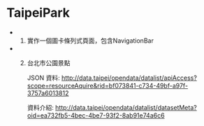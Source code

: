 # TaipeiPark
 * 1. 實作一個圖卡條列式頁面，包含NavigationBar
 * 2. 台北市公園景點
        
        JSON 資料: http://data.taipei/opendata/datalist/apiAccess?scope=resourceAquire&rid=bf073841-c734-49bf-a97f-3757a6013812
        
        資料介紹: http://data.taipei/opendata/datalist/datasetMeta?oid=ea732fb5-4bec-4be7-93f2-8ab91e74a6c6
